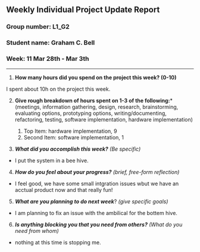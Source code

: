 ## Weekly Individual Project Update Report
### Group number: L1_G2
### Student name: Graham C. Bell
### Week: 11 Mar 28th - Mar 3th
___
1. **How many hours did you spend on the project this week? (0-10)**

I spent about 10h on the project this week.

2. **Give rough breakdown of hours spent on 1-3 of the following:***
   (meetings, information gathering, design, research, brainstorming, evaluating options, prototyping options, writing/documenting, refactoring, testing, software implementation, hardware implementation)
   1. Top Item: hardware implementation, 9   
   2. Second Item: software implementation, 1
  
3. ***What did you accomplish this week?*** _(Be specific)_
  - I put the system in a bee hive.
4. ***How do you feel about your progress?*** _(brief, free-form reflection)_
  - I feel good, we have some small intgration issues wbut we have an acctual product now and that really fun!
5. ***What are you planning to do next week***? _(give specific goals)_
  - I am planning to fix an issue with the ambilical for the bottem hive.
6. ***Is anything blocking you that you need from others?*** _(What do you need from whom)_
  - nothing at this time is stopping me.


